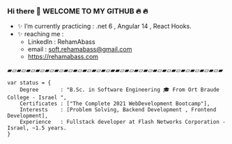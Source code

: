 ### Hi there 👋  WELCOME TO MY GITHUB 🔥 🔥 

- ✨ I’m currently practicing :  .net 6 , Angular 14 , React Hooks.
- ✨ reaching me :
    - LinkedIn  : RehamAbass  
    - email : soft.rehamabass@gmail.com
    - https://rehamabass.com
    
▰▱▰▱▰▱▰▱▰▱▰▱▰▱▰▱▰▱▰▱▰▱▰▰▱▰▱▰▱▰▱▰▱▰▱▰▱▰▱▰▱▰▱▰▱▰
````
var status = { 
    Degree       : "B.Sc. in Software Engineering 🎓 From Ort Braude College - Israel ",
    Certificates : ["The Complete 2021 WebDevelopment Bootcamp"],
    Interests    : [Problem Solving, Backend Development , Frontend Development],
    Experience   : Fullstack developer at Flash Networks Corporation - Israel, ~1.5 years.
}
